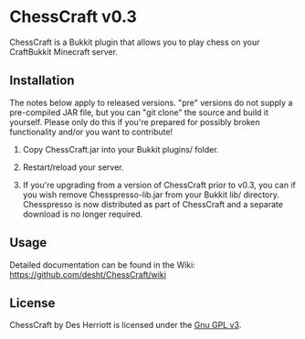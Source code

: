 # ChessCraft v0.3

ChessCraft is a Bukkit plugin that allows you to play chess on your CraftBukkit Minecraft server.
 
## Installation

The notes below apply to released versions.  "pre" versions do not supply a pre-compiled JAR file, but you can "git clone" the source and build it
yourself.  Please only do this if you're prepared for possibly broken functionality and/or you want to contribute!

1) Copy ChessCraft.jar into your Bukkit plugins/ folder.

2) Restart/reload your server.

3) If you're upgrading from a version of ChessCraft prior to v0.3, you can if you wish remove Chesspresso-lib.jar from your Bukkit lib/ directory.
Chesspresso is now distributed as part of ChessCraft and a separate download is no longer required.

## Usage

Detailed documentation can be found in the Wiki: https://github.com/desht/ChessCraft/wiki

## License

ChessCraft by Des Herriott is licensed under the [Gnu GPL v3](http://www.gnu.org/licenses/gpl-3.0.html). 